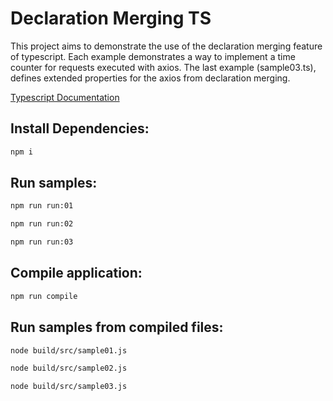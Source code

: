 # Declaration Merging TS
This project aims to demonstrate the use of the declaration merging feature of typescript.
Each example demonstrates a way to implement a time counter for requests executed with axios.
The last example (sample03.ts), defines extended properties for the axios from declaration merging.

[Typescript Documentation](https://www.typescriptlang.org/docs/handbook/declaration-merging.html)

## Install Dependencies:
```bash
npm i
```

## Run samples:
```bash
npm run run:01
```

```bash
npm run run:02
```

```bash
npm run run:03
```

## Compile application:
```bash
npm run compile
```

## Run samples from compiled files:
```bash
node build/src/sample01.js
```

```bash
node build/src/sample02.js
```

```bash
node build/src/sample03.js
```
